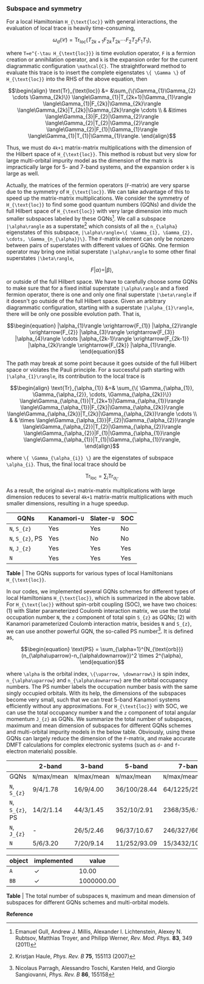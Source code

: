 ### Subspace and symmetry

For a local Hamiltonian ``H_{\text{loc}}`` with general interactions, the evaluation of local trace is heavily time-consuming,
```math
\begin{equation}
\omega_{d}(\mathcal{C}) = 
\text{Tr}_{\text{loc}} (T_{2k+1}F_{2k}T_{2k} \cdots F_{2}T_{2}F_{1}T_{1}),
\end{equation}  
```
where ``T=e^{-\tau H_{\text{loc}}}`` is time evolution operator, ``F`` is a fermion creation or annihilation operator, and ``k`` is the expansion order for the current diagrammatic configuration ``\mathcal{C}``. The straightforward method to evaluate this trace is to insert the complete eigenstates ``\{ \Gamma \}`` of ``H_{\text{loc}}`` into the RHS of the above equation, then 
```math
\begin{align}
\text{Tr}_{\text{loc}} &= &\sum_{\{\Gamma_{1}\Gamma_{2} \cdots \Gamma_{2k}\}} 
            \langle\Gamma_{1}|T_{2k+1}|\Gamma_{1}\rangle
            \langle\Gamma_{1}|F_{2k}|\Gamma_{2k}\rangle
            \langle\Gamma_{2k}|T_{2k}|\Gamma_{2k}\rangle \cdots \\  
          & &\times \langle\Gamma_{3}|F_{2}|\Gamma_{2}\rangle
            \langle\Gamma_{2}|T_{2}|\Gamma_{2}\rangle
            \langle\Gamma_{2}|F_{1}|\Gamma_{1}\rangle
            \langle\Gamma_{1}|T_{1}|\Gamma_{1}\rangle.
\end{align}
```
Thus, we must do ``4k+1`` matrix-matrix multiplications with the dimension of the Hilbert space of ``H_{\text{loc}}``. This method is robust but very slow for large multi-orbital impurity model as the dimension of the matrix is impractically large for 5- and 7-band systems, and the expansion order ``k`` is large as well.

Actually, the matrices of the fermion operators (``F``-matrix) are very sparse due to the symmetry of ``H_{\text{loc}}``. We can take advantage of this to speed up the matrix-matrix multiplications. We consider the symmetry of ``H_{\text{loc}}`` to find some good quantum numbers (GQNs) and divide the full Hilbert space of ``H_{\text{loc}}`` with very large dimension into much smaller subspaces labeled by these GQNs[^1]. We call a subspace ``|\alpha\rangle`` as a superstate[^2] which consists of all the ``n_{\alpha}`` eigenstates of this subspace, ``|\alpha\rangle=\{ \Gamma_{1}, \Gamma_{2}, \cdots, \Gamma_{n_{\alpha}}\}``. The ``F``-matrix element can only be nonzero between pairs of superstates with different values of GQNs. One fermion operator may bring one initial superstate ``|\alpha\rangle`` to some other final superstates ``|\beta\rangle``,
```math
\begin{equation}
F|\alpha\rangle= |\beta\rangle,
\end{equation}
```
or outside of the full Hilbert space. We have to carefully choose some GQNs to make sure that for a fixed initial superstate ``|\alpha\rangle`` and a fixed fermion operator, there is one and only one final superstate ``|\beta\rangle`` if it doesn't go outside of the full Hilbert space. Given an arbitrary diagrammatic configuration, starting with a superstate ``|\alpha_{1}\rangle``, there will be only one possible evolution path. That is,
```math
\begin{equation}
|\alpha_{1}\rangle \xrightarrow{F_{1}} 
|\alpha_{2}\rangle \xrightarrow{F_{2}} 
|\alpha_{3}\rangle \xrightarrow{F_{3}} 
|\alpha_{4}\rangle \cdots 
|\alpha_{2k-1}\rangle \xrightarrow{F_{2k-1}} 
|\alpha_{2k}\rangle   \xrightarrow{F_{2k}} 
|\alpha_{1}\rangle.
\end{equation}
```
The path may break at some point because it goes outside of the full Hilbert space or violates the Pauli principle. For a successful path starting with ``|\alpha_{1}\rangle``, its contribution to the local trace is
```math
\begin{align}
\text{Tr}_{\alpha_{1}} &=& 
\sum_{\{ \Gamma_{\alpha_{1}}, \Gamma_{\alpha_{2}}, \cdots, \Gamma_{\alpha_{2k}}\}}
\langle\Gamma_{\alpha_{1}}|T_{2k+1}|\Gamma_{\alpha_{1}}\rangle
\langle\Gamma_{\alpha_{1}}|F_{2k}|\Gamma_{\alpha_{2k}}\rangle
\langle\Gamma_{\alpha_{2k}}|T_{2k}|\Gamma_{\alpha_{2k}}\rangle \cdots \\ 
& & \times 
\langle\Gamma_{\alpha_{3}}|F_{2}|\Gamma_{\alpha_{2}}\rangle
\langle\Gamma_{\alpha_{2}}|T_{2}|\Gamma_{\alpha_{2}}\rangle
\langle\Gamma_{\alpha_{2}}|F_{1}|\Gamma_{\alpha_{1}}\rangle
\langle\Gamma_{\alpha_{1}}|T_{1}|\Gamma_{\alpha_{1}}\rangle,
\end{align}
```
where ``\{ \Gamma_{\alpha_{i}} \}`` are the eigenstates of subspace ``\alpha_{i}``. Thus, the final local trace should be
```math
\begin{equation}
\text{Tr}_{\text{loc}} = \sum_{i} \text{Tr}_{\alpha_{i}}.
\end{equation}
```
As a result, the original ``4k+1`` matrix-matrix multiplications with large dimension reduces to several ``4k+1`` matrix-matrix multiplications with much smaller dimensions, resulting in a huge speedup.

| GQNs                 | Kanamori-``U`` | Slater-``U`` | SOC  |
| --                   | --             | --           | --   |
|``N``, ``S_{z}``      | Yes            | Yes          | No   |
|``N``, ``S_{z}``, PS  | Yes            | No           | No   | 
|``N``, ``J_{z}``      | Yes            | Yes          | Yes  |
|``N``                 | Yes            | Yes          | Yes  |

**Table** | The GQNs supports for various types of local Hamiltonians ``H_{\text{loc}}``.

In our codes, we implemented several GQNs schemes for different types of local Hamiltonians ``H_{\text{loc}}``, which is summarized in the above table. For ``H_{\text{loc}}`` without spin-orbit coupling (SOC), we have two choices: (1) with Slater parameterized Coulomb interaction matrix, we use the total occupation number ``N``, the ``z`` component of total spin ``S_{z}`` as GQNs; (2) with Kanamori parameterized Coulomb interaction matrix, besides ``N`` and ``S_{z}``, we can use another powerful GQN, the so-called PS number[^3]. It is defined as,
```math
\begin{equation}
\text{PS} = \sum_{\alpha=1}^{N_{\text{orb}}} 
             (n_{\alpha\uparrow}-n_{\alpha\downarrow})^2 \times 2^{\alpha},
\end{equation}
```
where ``\alpha`` is the orbital index, ``\{\uparrow, \downarrow\}`` is spin index, ``n_{\alpha\uparrow}`` and ``n_{\alpha\downarrow}`` are the orbital occupancy numbers. The PS number labels the occupation number basis with the same singly occupied orbitals. With its help, the dimensions of the subspaces become very small, such that we can treat 5-band Kanamori systems efficiently without any approximations. For ``H_{\text{loc}}`` with SOC, we can use the total occupancy number ``N`` and the ``z`` component of total angular momentum ``J_{z}`` as GQNs. We summarize the total number of subspaces, maximum and mean dimension of subspaces for different GQNs schemes and multi-orbital impurity models in the below table. Obviously, using these GQNs can largely reduce the dimension of the ``F``-matrix, and make accurate DMFT calculations for complex electronic systems (such as ``d``- and ``f``-electron materials) possible. 

|                     | 2-band         | 3-band         | 5-band         | 7-band           |
|---------------------|----------------|----------------|----------------|------------------|
|GQNs                 | ``N``/max/mean | ``N``/max/mean | ``N``/max/mean | ``N``/max/mean   | 
|``N``, ``S_{z}``     |  9/4/1.78      | 16/9/4.00      | 36/100/28.44   | 64/1225/256.00   |
|``N``, ``S_{z}``, PS |  14/2/1.14     | 44/3/1.45      | 352/10/2.91    | 2368/35/6.92     |
|``N``, ``J_{z}``     |  -             | 26/5/2.46      | 96/37/10.67    | 246/327/66.60    |
|``N``                |  5/6/3.20      | 7/20/9.14      | 11/252/93.09   | 15/3432/1092.27  |

| object | implemented |      value |
|--------|-------------|------------|
| `A`    |      ✓      |      10.00 |
| `BB`   |      ✓      | 1000000.00 |

**Table** | The total number of subspaces ``N``, maximum and mean dimension of subspaces for different GQNs schemes and multi-orbital models.

**Reference**

[^1]: Emanuel Gull, Andrew J. Millis, Alexander I. Lichtenstein, Alexey N. Rubtsov, Matthias Troyer, and Philipp Werner, *Rev. Mod. Phys.* **83**, 349 (2011)

[^2]: Kristjan Haule, *Phys. Rev. B* **75**, 155113 (2007)

[^3]: Nicolaus Parragh, Alessandro Toschi, Karsten Held, and Giorgio Sangiovanni, *Phys. Rev. B* **86**, 155158
